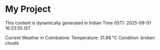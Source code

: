# My Project

This content is dynamically generated in Indian Time (IST): 2025-09-01 16:23:55 IST


Current Weather in Coimbatore:
Temperature: 31.88 °C
Condition: broken clouds
